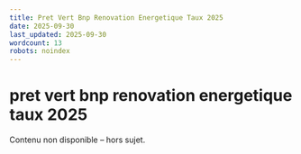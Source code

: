 ```yaml
---
title: Pret Vert Bnp Renovation Energetique Taux 2025
date: 2025-09-30
last_updated: 2025-09-30
wordcount: 13
robots: noindex
---
```


# pret vert bnp renovation energetique taux 2025

Contenu non disponible – hors sujet.
